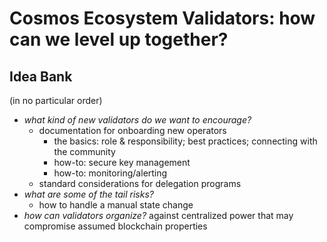 # Cosmos Ecosystem Validators: how can we level up together?

## Idea Bank
(in no particular order)

- *what kind of new validators do we want to encourage?*
  - documentation for onboarding new operators
    - the basics: role & responsibility; best practices; connecting with the community
    - how-to: secure key management
    - how-to: monitoring/alerting
  - standard considerations for delegation programs
- *what are some of the tail risks?*
  - how to handle a manual state change
- *how can validators organize?* against centralized power that may compromise assumed blockchain properties
